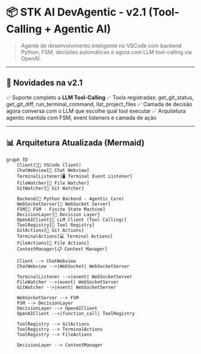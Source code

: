 # 📦 STK AI DevAgentic - v2.1 (Tool-Calling + Agentic AI)

> Agente de desenvolvimento inteligente no VSCode com backend Python, FSM, decisões automáticas e agora com LLM tool-calling via OpenAI.

---

## 🚀 Novidades na v2.1

✅ Suporte completo a **LLM Tool-Calling**
✅ Tools registradas: get_git_status, get_git_diff, run_terminal_command, list_project_files
✅ Camada de decisão agora conversa com o LLM que escolhe qual tool executar
✅ Arquitetura agentic mantida com FSM, event listeners e camada de ação

---

## 📊 Arquitetura Atualizada (Mermaid)

```mermaid
graph TD
    Client(👨‍💻 VSCode Client)
    ChatWebview[💬 Chat Webview]
    TerminalListener[🖥️ Terminal Event Listener]
    FileWatcher[📂 File Watcher]
    GitWatcher[🔀 Git Watcher]

    Backend(🧠 Python Backend - Agentic Core)
    WebSocketServer[🔌 WebSocket Server]
    FSM[🔁 FSM - Finite State Machine]
    DecisionLayer[🧭 Decision Layer]
    OpenAIClient[🤖 LLM Client (Tool Calling)]
    ToolRegistry[🧰 Tool Registry]
    GitActions[🔀 Git Actions]
    TerminalActions[💻 Terminal Actions]
    FileActions[📁 File Actions]
    ContextManager[📋 Context Manager]

    Client --> ChatWebview
    ChatWebview -->|WebSocket| WebSocketServer

    TerminalListener -->|event| WebSocketServer
    FileWatcher -->|event| WebSocketServer
    GitWatcher -->|event| WebSocketServer

    WebSocketServer --> FSM
    FSM --> DecisionLayer
    DecisionLayer --> OpenAIClient
    OpenAIClient -->|function_call| ToolRegistry

    ToolRegistry --> GitActions
    ToolRegistry --> TerminalActions
    ToolRegistry --> FileActions

    DecisionLayer --> ContextManager
```